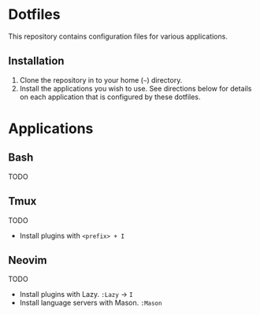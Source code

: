 # Dotfiles

This repository contains configuration files for various applications.

## Installation
1. Clone the repository in to your home (`~`) directory.
2. Install the applications you wish to use. See directions below for details on each application that is configured by these dotfiles.

# Applications

## Bash
TODO

## Tmux
TODO
- Install plugins with `<prefix> + I`

## Neovim
TODO
- Install plugins with Lazy. `:Lazy` -> `I`
- Install language servers with Mason. `:Mason`
